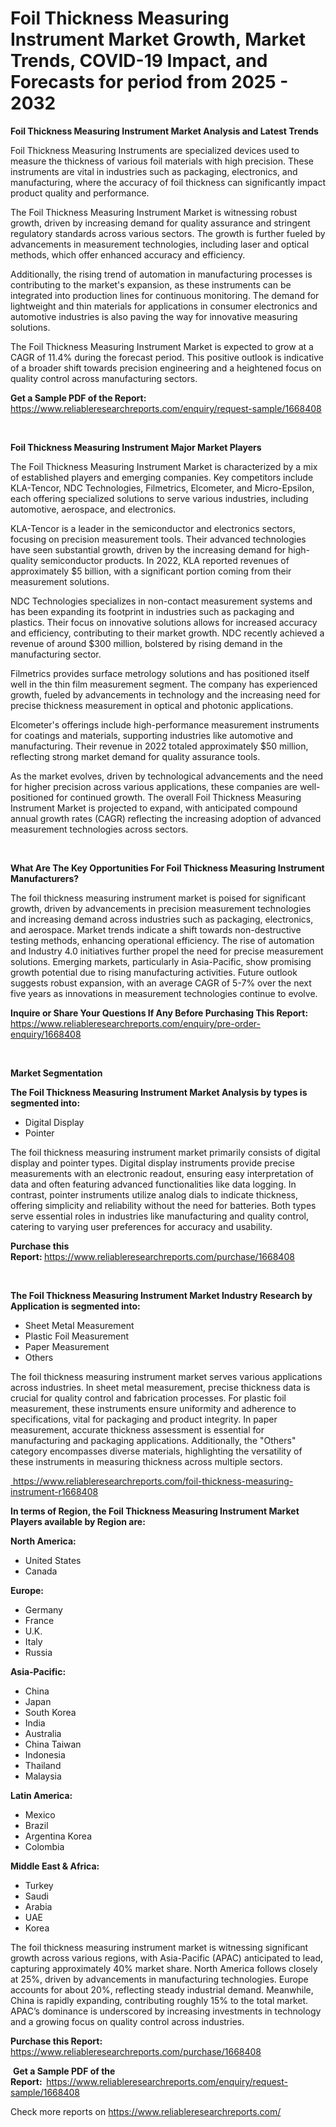 <p><h1>Foil Thickness Measuring Instrument Market Growth, Market Trends, COVID-19 Impact, and Forecasts for period from 2025 - 2032</h1></p><p><strong>Foil Thickness Measuring Instrument Market Analysis and Latest Trends</strong></p>
<p><p>Foil Thickness Measuring Instruments are specialized devices used to measure the thickness of various foil materials with high precision. These instruments are vital in industries such as packaging, electronics, and manufacturing, where the accuracy of foil thickness can significantly impact product quality and performance. </p><p>The Foil Thickness Measuring Instrument Market is witnessing robust growth, driven by increasing demand for quality assurance and stringent regulatory standards across various sectors. The growth is further fueled by advancements in measurement technologies, including laser and optical methods, which offer enhanced accuracy and efficiency. </p><p>Additionally, the rising trend of automation in manufacturing processes is contributing to the market's expansion, as these instruments can be integrated into production lines for continuous monitoring. The demand for lightweight and thin materials for applications in consumer electronics and automotive industries is also paving the way for innovative measuring solutions.</p><p>The Foil Thickness Measuring Instrument Market is expected to grow at a CAGR of 11.4% during the forecast period. This positive outlook is indicative of a broader shift towards precision engineering and a heightened focus on quality control across manufacturing sectors.</p></p>
<p><strong>Get a Sample PDF of the Report:&nbsp;</strong> <a href="https://www.reliableresearchreports.com/enquiry/request-sample/1668408?utm_campaign=2224&utm_medium=2&utm_source=Github&utm_content=ia&utm_term=02032025&utm_id=foil-thickness-measuring-instrument">https://www.reliableresearchreports.com/enquiry/request-sample/1668408</a></p>
<p>&nbsp;</p>
<p><strong>Foil Thickness Measuring Instrument Major Market Players</strong></p>
<p><p>The Foil Thickness Measuring Instrument Market is characterized by a mix of established players and emerging companies. Key competitors include KLA-Tencor, NDC Technologies, Filmetrics, Elcometer, and Micro-Epsilon, each offering specialized solutions to serve various industries, including automotive, aerospace, and electronics.</p><p>KLA-Tencor is a leader in the semiconductor and electronics sectors, focusing on precision measurement tools. Their advanced technologies have seen substantial growth, driven by the increasing demand for high-quality semiconductor products. In 2022, KLA reported revenues of approximately $5 billion, with a significant portion coming from their measurement solutions.</p><p>NDC Technologies specializes in non-contact measurement systems and has been expanding its footprint in industries such as packaging and plastics. Their focus on innovative solutions allows for increased accuracy and efficiency, contributing to their market growth. NDC recently achieved a revenue of around $300 million, bolstered by rising demand in the manufacturing sector.</p><p>Filmetrics provides surface metrology solutions and has positioned itself well in the thin film measurement segment. The company has experienced growth, fueled by advancements in technology and the increasing need for precise thickness measurement in optical and photonic applications.</p><p>Elcometer's offerings include high-performance measurement instruments for coatings and materials, supporting industries like automotive and manufacturing. Their revenue in 2022 totaled approximately $50 million, reflecting strong market demand for quality assurance tools.</p><p>As the market evolves, driven by technological advancements and the need for higher precision across various applications, these companies are well-positioned for continued growth. The overall Foil Thickness Measuring Instrument Market is projected to expand, with anticipated compound annual growth rates (CAGR) reflecting the increasing adoption of advanced measurement technologies across sectors.</p></p>
<p>&nbsp;</p>
<p><strong>What Are The Key Opportunities For Foil Thickness Measuring Instrument Manufacturers?</strong></p>
<p><p>The foil thickness measuring instrument market is poised for significant growth, driven by advancements in precision measurement technologies and increasing demand across industries such as packaging, electronics, and aerospace. Market trends indicate a shift towards non-destructive testing methods, enhancing operational efficiency. The rise of automation and Industry 4.0 initiatives further propel the need for precise measurement solutions. Emerging markets, particularly in Asia-Pacific, show promising growth potential due to rising manufacturing activities. Future outlook suggests robust expansion, with an average CAGR of 5-7% over the next five years as innovations in measurement technologies continue to evolve.</p></p>
<p><strong>Inquire or Share Your Questions If Any Before Purchasing This Report:</strong> <a href="https://www.reliableresearchreports.com/enquiry/pre-order-enquiry/1668408?utm_campaign=2224&utm_medium=2&utm_source=Github&utm_content=ia&utm_term=02032025&utm_id=foil-thickness-measuring-instrument">https://www.reliableresearchreports.com/enquiry/pre-order-enquiry/1668408</a></p>
<p>&nbsp;</p>
<p><strong>Market Segmentation</strong></p>
<p><strong>The Foil Thickness Measuring Instrument Market Analysis by types is segmented into:</strong></p>
<p><ul><li>Digital Display</li><li>Pointer</li></ul></p>
<p><p>The foil thickness measuring instrument market primarily consists of digital display and pointer types. Digital display instruments provide precise measurements with an electronic readout, ensuring easy interpretation of data and often featuring advanced functionalities like data logging. In contrast, pointer instruments utilize analog dials to indicate thickness, offering simplicity and reliability without the need for batteries. Both types serve essential roles in industries like manufacturing and quality control, catering to varying user preferences for accuracy and usability.</p></p>
<p><strong>Purchase this Report:&nbsp;</strong><a href="https://www.reliableresearchreports.com/purchase/1668408?utm_campaign=2224&utm_medium=2&utm_source=Github&utm_content=ia&utm_term=02032025&utm_id=foil-thickness-measuring-instrument">https://www.reliableresearchreports.com/purchase/1668408</a></p>
<p>&nbsp;</p>
<p><strong>The Foil Thickness Measuring Instrument Market Industry Research by Application is segmented into:</strong></p>
<p><ul><li>Sheet Metal Measurement</li><li>Plastic Foil Measurement</li><li>Paper Measurement</li><li>Others</li></ul></p>
<p><p>The foil thickness measuring instrument market serves various applications across industries. In sheet metal measurement, precise thickness data is crucial for quality control and fabrication processes. For plastic foil measurement, these instruments ensure uniformity and adherence to specifications, vital for packaging and product integrity. In paper measurement, accurate thickness assessment is essential for manufacturing and packaging applications. Additionally, the "Others" category encompasses diverse materials, highlighting the versatility of these instruments in measuring thickness across multiple sectors.</p></p>
<p><a href="https://www.reliableresearchreports.com/foil-thickness-measuring-instrument-r1668408?utm_campaign=2224&utm_medium=2&utm_source=Github&utm_content=ia&utm_term=02032025&utm_id=foil-thickness-measuring-instrument">&nbsp;https://www.reliableresearchreports.com/foil-thickness-measuring-instrument-r1668408</a></p>
<p><strong>In terms of Region, the Foil Thickness Measuring Instrument Market Players available by Region are:</strong></p>
<p>
    <p> <strong> North America: </strong>
        <ul>
            <li>United States</li>
            <li>Canada</li>
        </ul>
        </p> 
    <p> <strong> Europe: </strong>
        <ul>
            <li>Germany</li>
            <li>France</li>
            <li>U.K.</li>
            <li>Italy</li>
            <li>Russia</li>
        </ul>
        </p> 
    <p> <strong> Asia-Pacific: </strong>
        <ul>
            <li>China</li>
            <li>Japan</li>
            <li>South Korea</li>
            <li>India</li>
            <li>Australia</li>
            <li>China Taiwan</li>
            <li>Indonesia</li>
            <li>Thailand</li>
            <li>Malaysia</li>
        </ul>
        </p> 
    <p> <strong> Latin America: </strong>
        <ul>
            <li>Mexico</li>
            <li>Brazil</li>
            <li>Argentina Korea</li>
            <li>Colombia</li>
        </ul>
        </p> 
    <p> <strong> Middle East & Africa: </strong>
        <ul>
            <li>Turkey</li>
            <li>Saudi</li>
            <li>Arabia</li>
            <li>UAE</li>
            <li>Korea</li>
        </ul>
    </p>
    </p>
<p><p>The foil thickness measuring instrument market is witnessing significant growth across various regions, with Asia-Pacific (APAC) anticipated to lead, capturing approximately 40% market share. North America follows closely at 25%, driven by advancements in manufacturing technologies. Europe accounts for about 20%, reflecting steady industrial demand. Meanwhile, China is rapidly expanding, contributing roughly 15% to the total market. APAC’s dominance is underscored by increasing investments in technology and a growing focus on quality control across industries.</p></p>
<p><strong>Purchase this Report: </strong><a href="https://www.reliableresearchreports.com/purchase/1668408?utm_campaign=2224&utm_medium=2&utm_source=Github&utm_content=ia&utm_term=02032025&utm_id=foil-thickness-measuring-instrument">https://www.reliableresearchreports.com/purchase/1668408</a></p>
<p>&nbsp;<strong>Get a Sample PDF of the Report:&nbsp;&nbsp;</strong><a href="https://www.reliableresearchreports.com/enquiry/request-sample/1668408?utm_campaign=2224&utm_medium=2&utm_source=Github&utm_content=ia&utm_term=02032025&utm_id=foil-thickness-measuring-instrument">https://www.reliableresearchreports.com/enquiry/request-sample/1668408</a></p>
<p><strong></strong></p>
<p>Check more reports on <a href="https://www.reliableresearchreports.com/?utm_campaign=2224&utm_medium=2&utm_source=Github&utm_content=ia&utm_term=02032025&utm_id=foil-thickness-measuring-instrument">https://www.reliableresearchreports.com/</a></p>